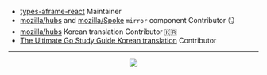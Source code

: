 - [types-aframe-react](https://github.com/juunini/types-aframe-react) Maintainer
- [mozilla/hubs](https://github.com/mozilla/hubs) and [mozilla/Spoke](https://github.com/mozilla/Spoke) `mirror` component Contributor 🪞  
- [mozilla/hubs](https://github.com/mozilla/hubs) Korean translation Contributor 🇰🇷  
- [The Ultimate Go Study Guide Korean translation](https://github.com/ultimate-go-korean/translation) Contributor  

---

<div align="center">
  <img src="https://github-readme-stats.vercel.app/api?username=juunini&show_icons=true&theme=gruvbox" />
</div>
